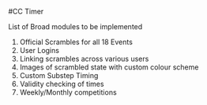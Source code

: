 #CC Timer

List of Broad modules to be implemented

1. Official Scrambles for all 18 Events
2. User Logins
3. Linking scrambles across various users
4. Images of scrambled state with custom colour scheme
5. Custom Substep Timing
6. Validity checking of times
7. Weekly/Monthly competitions
